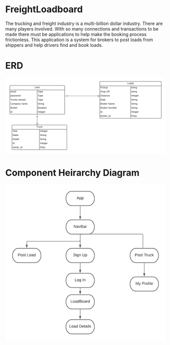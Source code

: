 # FreightLoadboard

The trucking and freight industry is a multi-billion dollar industry. There are many players involved. With so many connections and transactions to be made there must be applications to help make the booking process frictionless. This application is a system for brokers to post loads from shippers and help drivers find and book loads.


# ERD
<img src = "Images/BrokerLoadBoard.png" />

# Component Heirarchy Diagram
<img src = "Images/CHD.png" />